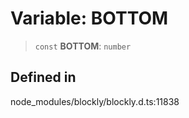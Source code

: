 # Variable: BOTTOM

> `const` **BOTTOM**: `number`

## Defined in

node_modules/blockly/blockly.d.ts:11838
